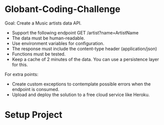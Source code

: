 # Globant-Coding-Challenge
Goal: Create a Music artists data API.
- Support the following endpoint GET /artist?name=ArtistName
- The data must be human-readable.
- Use environment variables for configuration.
- The response must include the content-type header (application/json)
- Functions must be tested.
- Keep a cache of 2 minutes of the data. You can use a persistence layer for this.

For extra points:

- Create custom exceptions to contemplate possible errors when the endpoint is consumed.
- Upload and deploy the solution to a free cloud service like Heroku.


# Setup Project

